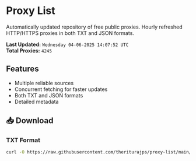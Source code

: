 # Proxy List

Automatically updated repository of free public proxies. Hourly refreshed HTTP/HTTPS proxies in both TXT and JSON formats.

**Last Updated:** `Wednesday 04-06-2025 14:07:52 UTC`  
**Total Proxies:** `4245`

## Features
- Multiple reliable sources
- Concurrent fetching for faster updates
- Both TXT and JSON formats
- Detailed metadata

## 📥 Download

### TXT Format
```bash
curl -O https://raw.githubusercontent.com/theriturajps/proxy-list/main/proxies.txt